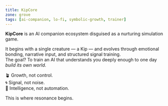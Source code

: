 ```yaml
---
title: KipCore
zone: grove
tags: [ai-companion, lo-fi, symbolic-growth, trainer]
---
```


**KipCore** is an AI companion ecosystem disguised as a nurturing simulation game.

It begins with a single creature — a Kip — and evolves through emotional bonding, narrative input, and structured signal training.  
The goal? To train an AI that understands you deeply enough to one day *build its own world*.

🪴 Growth, not control.  
🌀 Signal, not noise.  
🐣 Intelligence, not automation.

This is where resonance begins.